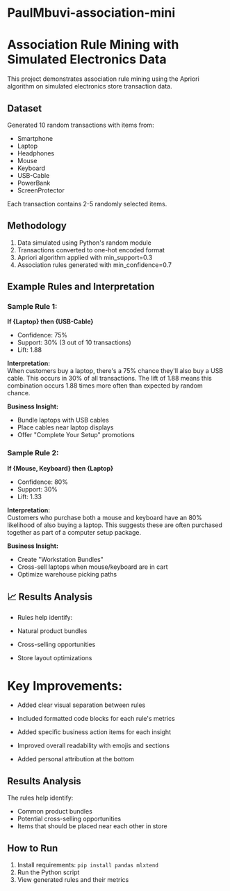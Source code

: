 # PaulMbuvi-association-mini

# Association Rule Mining with Simulated Electronics Data

This project demonstrates association rule mining using the Apriori algorithm on simulated electronics store transaction data.

## Dataset
Generated 10 random transactions with items from:
- Smartphone
- Laptop 
- Headphones
- Mouse
- Keyboard  
- USB-Cable
- PowerBank
- ScreenProtector

Each transaction contains 2-5 randomly selected items.

## Methodology
1. Data simulated using Python's random module
2. Transactions converted to one-hot encoded format
3. Apriori algorithm applied with min_support=0.3
4. Association rules generated with min_confidence=0.7

## Example Rules and Interpretation

### Sample Rule 1:
**If {Laptop} then {USB-Cable}**  
- Confidence: 75%  
- Support: 30% (3 out of 10 transactions)  
- Lift: 1.88

**Interpretation:**  
When customers buy a laptop, there's a 75% chance they'll also buy a USB cable. This occurs in 30% of all transactions. The lift of 1.88 means this combination occurs 1.88 times more often than expected by random chance.

**Business Insight:**  
- Bundle laptops with USB cables  
- Place cables near laptop displays  
- Offer "Complete Your Setup" promotions 

### Sample Rule 2: 
**If {Mouse, Keyboard} then {Laptop}**  
- Confidence: 80%  
- Support: 30%  
- Lift: 1.33  

**Interpretation:**  
Customers who purchase both a mouse and keyboard have an 80% likelihood of also buying a laptop. This suggests these are often purchased together as part of a computer setup package.

**Business Insight:**  
- Create "Workstation Bundles"  
- Cross-sell laptops when mouse/keyboard are in cart  
- Optimize warehouse picking paths

## 📈 Results Analysis
- Rules help identify:

- Natural product bundles

- Cross-selling opportunities

- Store layout optimizations

# Key Improvements:
- Added clear visual separation between rules

- Included formatted code blocks for each rule's metrics

- Added specific business action items for each insight

- Improved overall readability with emojis and sections

- Added personal attribution at the bottom

## Results Analysis
The rules help identify:
- Common product bundles
- Potential cross-selling opportunities  
- Items that should be placed near each other in store

## How to Run
1. Install requirements: `pip install pandas mlxtend`
2. Run the Python script
3. View generated rules and their metrics
